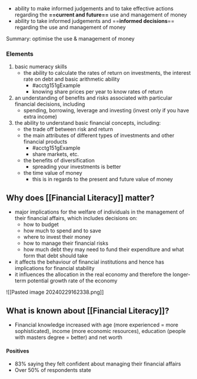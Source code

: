 - ability to make informed judgements and to take effective actions regarding the **==current and future==** use and management of money
- ability to take informed judgements and ==**informed decisions**== regarding the use and management of money

Summary: optimise the use & management of money

### Elements
1. basic numeracy skills
	- the ability to calculate the rates of return on investments, the interest rate on debt and basic arithmetic ability
		- #acctg151gExample  
		- knowing share prices per year to know rates of return
2. an understanding of benefits and risks associated with particular financial decisions, including
	- spending, borrowing, leverage and investing (invest only if you have extra income)
3. the ability to understand basic financial concepts, including:
	- the trade off between risk and return
	- the main attributes of different types of investments and other financial products
		- #acctg151gExample  
		- share markets, etc.
	- the benefits of diversification
		- spreading your investments is better
	- the time value of money
		- this is in regards to the present and future value of money


## Why does [[Financial Literacy]] matter?
- major implications for the welfare of individuals in the management of their financial affairs, which includes decisions on:
	- how to budget
	- how much to spend and to save
	- where to invest their money
	- how to manage their financial risks
	- how much debt they may need to fund their expenditure and what form that debt should take
- it affects the behaviour of financial institutions and hence has implications for financial stability
- it influences the allocation in the real economy and therefore the longer-term potential growth rate of the economy

![[Pasted image 20240229162338.png]]

## What is known about [[Financial Literacy]]?
- Financial knowledge increased with age (more experienced = more sophisticated), income (more economic resources), education (people with masters degree = better) and net worth
#### Positives
- 83% saying they felt confident about managing their financial affairs
- Over 50% of respondents state